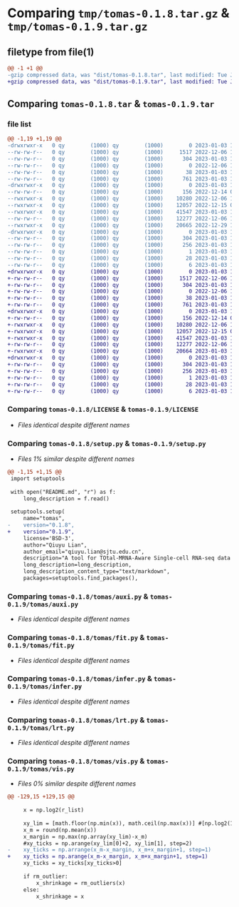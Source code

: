 # Comparing `tmp/tomas-0.1.8.tar.gz` & `tmp/tomas-0.1.9.tar.gz`

## filetype from file(1)

```diff
@@ -1 +1 @@
-gzip compressed data, was "dist/tomas-0.1.8.tar", last modified: Tue Jan  3 13:22:07 2023, max compression
+gzip compressed data, was "dist/tomas-0.1.9.tar", last modified: Tue Jan  3 18:38:50 2023, max compression
```

## Comparing `tomas-0.1.8.tar` & `tomas-0.1.9.tar`

### file list

```diff
@@ -1,19 +1,19 @@
-drwxrwxr-x   0 qy        (1000) qy        (1000)        0 2023-01-03 13:22:07.597991 tomas-0.1.8/
--rw-rw-r--   0 qy        (1000) qy        (1000)     1517 2022-12-06 15:08:18.000000 tomas-0.1.8/LICENSE
--rw-rw-r--   0 qy        (1000) qy        (1000)      304 2023-01-03 13:22:07.597991 tomas-0.1.8/PKG-INFO
--rw-rw-r--   0 qy        (1000) qy        (1000)        0 2022-12-06 15:08:18.000000 tomas-0.1.8/README.md
--rw-rw-r--   0 qy        (1000) qy        (1000)       38 2023-01-03 13:22:07.597991 tomas-0.1.8/setup.cfg
--rw-rw-r--   0 qy        (1000) qy        (1000)      761 2023-01-03 13:21:18.000000 tomas-0.1.8/setup.py
-drwxrwxr-x   0 qy        (1000) qy        (1000)        0 2023-01-03 13:22:07.597991 tomas-0.1.8/tomas/
--rw-rw-r--   0 qy        (1000) qy        (1000)      156 2022-12-14 06:55:26.000000 tomas-0.1.8/tomas/__init__.py
--rwxrwxr-x   0 qy        (1000) qy        (1000)    10280 2022-12-06 15:08:05.000000 tomas-0.1.8/tomas/auxi.py
--rwxrwxr-x   0 qy        (1000) qy        (1000)    12057 2022-12-15 05:25:38.000000 tomas-0.1.8/tomas/fit.py
--rwxrwxr-x   0 qy        (1000) qy        (1000)    41547 2023-01-03 13:11:36.000000 tomas-0.1.8/tomas/infer.py
--rw-rw-r--   0 qy        (1000) qy        (1000)    12277 2022-12-06 15:08:01.000000 tomas-0.1.8/tomas/lrt.py
--rwxrwxr-x   0 qy        (1000) qy        (1000)    20665 2022-12-29 12:20:48.000000 tomas-0.1.8/tomas/vis.py
-drwxrwxr-x   0 qy        (1000) qy        (1000)        0 2023-01-03 13:22:07.597991 tomas-0.1.8/tomas.egg-info/
--rw-rw-r--   0 qy        (1000) qy        (1000)      304 2023-01-03 13:22:07.000000 tomas-0.1.8/tomas.egg-info/PKG-INFO
--rw-rw-r--   0 qy        (1000) qy        (1000)      256 2023-01-03 13:22:07.000000 tomas-0.1.8/tomas.egg-info/SOURCES.txt
--rw-rw-r--   0 qy        (1000) qy        (1000)        1 2023-01-03 13:22:07.000000 tomas-0.1.8/tomas.egg-info/dependency_links.txt
--rw-rw-r--   0 qy        (1000) qy        (1000)       28 2023-01-03 13:22:07.000000 tomas-0.1.8/tomas.egg-info/requires.txt
--rw-rw-r--   0 qy        (1000) qy        (1000)        6 2023-01-03 13:22:07.000000 tomas-0.1.8/tomas.egg-info/top_level.txt
+drwxrwxr-x   0 qy        (1000) qy        (1000)        0 2023-01-03 18:38:50.226029 tomas-0.1.9/
+-rw-rw-r--   0 qy        (1000) qy        (1000)     1517 2022-12-06 15:08:18.000000 tomas-0.1.9/LICENSE
+-rw-rw-r--   0 qy        (1000) qy        (1000)      304 2023-01-03 18:38:50.226029 tomas-0.1.9/PKG-INFO
+-rw-rw-r--   0 qy        (1000) qy        (1000)        0 2022-12-06 15:08:18.000000 tomas-0.1.9/README.md
+-rw-rw-r--   0 qy        (1000) qy        (1000)       38 2023-01-03 18:38:50.226029 tomas-0.1.9/setup.cfg
+-rw-rw-r--   0 qy        (1000) qy        (1000)      761 2023-01-03 18:38:43.000000 tomas-0.1.9/setup.py
+drwxrwxr-x   0 qy        (1000) qy        (1000)        0 2023-01-03 18:38:50.226029 tomas-0.1.9/tomas/
+-rw-rw-r--   0 qy        (1000) qy        (1000)      156 2022-12-14 06:55:26.000000 tomas-0.1.9/tomas/__init__.py
+-rwxrwxr-x   0 qy        (1000) qy        (1000)    10280 2022-12-06 15:08:05.000000 tomas-0.1.9/tomas/auxi.py
+-rwxrwxr-x   0 qy        (1000) qy        (1000)    12057 2022-12-15 05:25:38.000000 tomas-0.1.9/tomas/fit.py
+-rwxrwxr-x   0 qy        (1000) qy        (1000)    41547 2023-01-03 13:11:36.000000 tomas-0.1.9/tomas/infer.py
+-rw-rw-r--   0 qy        (1000) qy        (1000)    12277 2022-12-06 15:08:01.000000 tomas-0.1.9/tomas/lrt.py
+-rwxrwxr-x   0 qy        (1000) qy        (1000)    20664 2023-01-03 18:38:19.000000 tomas-0.1.9/tomas/vis.py
+drwxrwxr-x   0 qy        (1000) qy        (1000)        0 2023-01-03 18:38:50.226029 tomas-0.1.9/tomas.egg-info/
+-rw-rw-r--   0 qy        (1000) qy        (1000)      304 2023-01-03 18:38:50.000000 tomas-0.1.9/tomas.egg-info/PKG-INFO
+-rw-rw-r--   0 qy        (1000) qy        (1000)      256 2023-01-03 18:38:50.000000 tomas-0.1.9/tomas.egg-info/SOURCES.txt
+-rw-rw-r--   0 qy        (1000) qy        (1000)        1 2023-01-03 18:38:50.000000 tomas-0.1.9/tomas.egg-info/dependency_links.txt
+-rw-rw-r--   0 qy        (1000) qy        (1000)       28 2023-01-03 18:38:50.000000 tomas-0.1.9/tomas.egg-info/requires.txt
+-rw-rw-r--   0 qy        (1000) qy        (1000)        6 2023-01-03 18:38:50.000000 tomas-0.1.9/tomas.egg-info/top_level.txt
```

### Comparing `tomas-0.1.8/LICENSE` & `tomas-0.1.9/LICENSE`

 * *Files identical despite different names*

### Comparing `tomas-0.1.8/setup.py` & `tomas-0.1.9/setup.py`

 * *Files 1% similar despite different names*

```diff
@@ -1,15 +1,15 @@
 import setuptools
 
 with open("README.md", "r") as f:
     long_description = f.read()
 
 setuptools.setup(
     name="tomas",
-    version="0.1.8",
+    version="0.1.9",
     license='BSD-3',
     author="Qiuyu Lian",
     author_email="qiuyu.lian@sjtu.edu.cn",
     description="A tool for TOtal-MRNA-Aware Single-cell RNA-seq data analysis",
     long_description=long_description,
     long_description_content_type="text/markdown",
     packages=setuptools.find_packages(),
```

### Comparing `tomas-0.1.8/tomas/auxi.py` & `tomas-0.1.9/tomas/auxi.py`

 * *Files identical despite different names*

### Comparing `tomas-0.1.8/tomas/fit.py` & `tomas-0.1.9/tomas/fit.py`

 * *Files identical despite different names*

### Comparing `tomas-0.1.8/tomas/infer.py` & `tomas-0.1.9/tomas/infer.py`

 * *Files identical despite different names*

### Comparing `tomas-0.1.8/tomas/lrt.py` & `tomas-0.1.9/tomas/lrt.py`

 * *Files identical despite different names*

### Comparing `tomas-0.1.8/tomas/vis.py` & `tomas-0.1.9/tomas/vis.py`

 * *Files 0% similar despite different names*

```diff
@@ -129,15 +129,15 @@
     
     x = np.log2(r_list)
     
     xy_lim = [math.floor(np.min(x)), math.ceil(np.max(x))] #[np.log2(1)-6, np.log2(1)+6] #[np.floor(v_min), np.floor(v_max)]
     x_m = round(np.mean(x))
     x_margin = np.max(np.array(xy_lim)-x_m)
     #xy_ticks = np.arange(xy_lim[0]+2, xy_lim[1], step=2)
-    xy_ticks = np.arrange(x_m-x_margin, x_m+x_margin+1, step=1)
+    xy_ticks = np.arange(x_m-x_margin, x_m+x_margin+1, step=1)
     xy_ticks = xy_ticks[xy_ticks>0]
     
     if rm_outlier:
         x_shrinkage = rm_outliers(x)
     else:
         x_shrinkage = x
```


